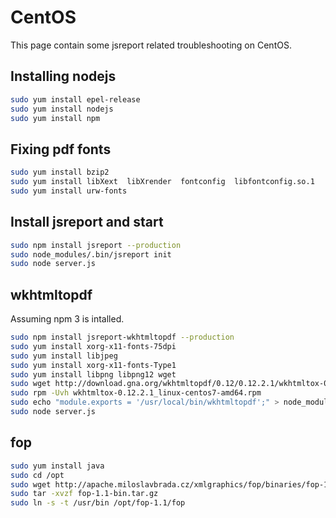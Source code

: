 # CentOS

This page contain some jsreport related troubleshooting on CentOS.

## Installing nodejs

``` bash
sudo yum install epel-release
sudo yum install nodejs
sudo yum install npm
```

## Fixing pdf fonts

```bash
sudo yum install bzip2
sudo yum install libXext  libXrender  fontconfig  libfontconfig.so.1
sudo yum install urw-fonts
```
## Install jsreport and start

```bash
sudo npm install jsreport --production
sudo node_modules/.bin/jsreport init
sudo node server.js

```

## wkhtmltopdf

Assuming npm 3 is intalled.
```bash
sudo npm install jsreport-wkhtmltopdf --production
sudo yum install xorg-x11-fonts-75dpi
sudo yum install libjpeg
sudo yum install xorg-x11-fonts-Type1
sudo yum install libpng libpng12 wget
sudo wget http://download.gna.org/wkhtmltopdf/0.12/0.12.2.1/wkhtmltox-0.12.2.1_linux-centos7-amd64.rpm
sudo rpm -Uvh wkhtmltox-0.12.2.1_linux-centos7-amd64.rpm
sudo echo "module.exports = '/usr/local/bin/wkhtmltopdf';" > node_modules/wkhtmltopdf-installer/lib/location.js
sudo node server.js
```


## fop

```bash
sudo yum install java
sudo cd /opt
sudo wget http://apache.miloslavbrada.cz/xmlgraphics/fop/binaries/fop-1.1-bin.tar.gz
sudo tar -xvzf fop-1.1-bin.tar.gz
sudo ln -s -t /usr/bin /opt/fop-1.1/fop
```
